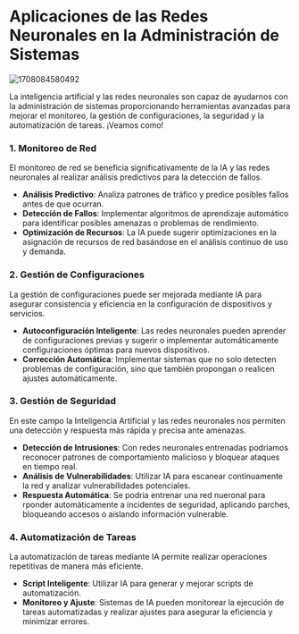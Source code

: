# Aplicaciones de las Redes Neuronales en la Administración de Sistemas 
![1708084580492](https://github.com/ManuelMorenoNeria/NeuralNetworks/assets/114908218/e2d90f3f-5343-43bc-909c-931784860f86)

La inteligencia artificial y las redes neuronales son capaz de ayudarnos con la administración de sistemas proporcionando herramientas avanzadas para mejorar el monitoreo, la gestión de configuraciones, la seguridad y la automatización de tareas. 
¡Veamos como!

### 1. Monitoreo de Red

El monitoreo de red se beneficia significativamente de la IA y las redes neuronales al realizar análisis predictivos para la detección de fallos.

- **Análisis Predictivo**: Analiza patrones de tráfico y predice posibles fallos antes de que ocurran.
- **Detección de Fallos**: Implementar algoritmos de aprendizaje automático para identificar posibles amenazas o problemas de rendimiento.
- **Optimización de Recursos**: La IA puede sugerir optimizaciones en la asignación de recursos de red basándose en el análisis continuo de uso y demanda.

### 2. Gestión de Configuraciones

La gestión de configuraciones puede ser mejorada mediante IA para asegurar consistencia y eficiencia en la configuración de dispositivos y servicios.

- **Autoconfiguración Inteligente**: Las redes neuronales pueden aprender de configuraciones previas y sugerir o implementar automáticamente configuraciones óptimas para nuevos dispositivos.
- **Corrección Automática**: Implementar sistemas que no solo detecten problemas de configuración, sino que también propongan o realicen ajustes automáticamente.

### 3. Gestión de Seguridad

En este campo la Inteligencia Artificial y las redes neuronales nos permiten una detección y respuesta más rápida y precisa ante amenazas.

- **Detección de Intrusiones**: Con redes neuronales entrenadas podriamos reconocer patrones de comportamiento malicioso y bloquear ataques en tiempo real.
- **Análisis de Vulnerabilidades**: Utilizar IA para escanear continuamente la red y analizar vulnerabilidades potenciales.
- **Respuesta Automática**: Se podria entrenar una red nueronal para rponder automáticamente a incidentes de seguridad, aplicando parches, bloqueando accesos o aislando información vulnerable.


### 4. Automatización de Tareas

La automatización de tareas mediante IA permite realizar operaciones repetitivas de manera más eficiente.

- **Script Inteligente**: Utilizar IA para generar y mejorar scripts de automatización.
- **Monitoreo y Ajuste**: Sistemas de IA pueden monitorear la ejecución de tareas automatizadas y realizar ajustes para asegurar la eficiencia y minimizar errores.

